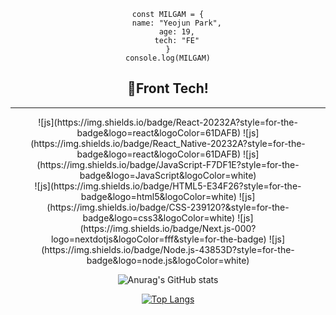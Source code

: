 <div align="center">

  
```
const MILGAM = {
    name: "Yeojun Park",
    age: 19,
    tech: "FE"
}
console.log(MILGAM)
```
  

  <h2>🌈Front Tech!</h2>
  <hr/>  
  ![js](https://img.shields.io/badge/React-20232A?style=for-the-badge&logo=react&logoColor=61DAFB)
  ![js](https://img.shields.io/badge/React_Native-20232A?style=for-the-badge&logo=react&logoColor=61DAFB)
  ![js](https://img.shields.io/badge/JavaScript-F7DF1E?style=for-the-badge&logo=JavaScript&logoColor=white)<br/>
  ![js](https://img.shields.io/badge/HTML5-E34F26?style=for-the-badge&logo=html5&logoColor=white)
  ![js](https://img.shields.io/badge/CSS-239120?&style=for-the-badge&logo=css3&logoColor=white)
  ![js](https://img.shields.io/badge/Next.js-000?logo=nextdotjs&logoColor=fff&style=for-the-badge)
  ![js](https://img.shields.io/badge/Node.js-43853D?style=for-the-badge&logo=node.js&logoColor=white)




  ![Anurag's GitHub stats](https://github-readme-stats.vercel.app/api?username=Milgam06&hide=contribs,prs&show_icons=true&theme=transparent)

  [![Top Langs](https://github-readme-stats.vercel.app/api/top-langs/?username=Milgam06)](https://github.com/anuraghazra/github-readme-stats)

</div>
